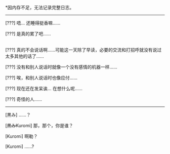 *因内存不足，无法记录完整日志。
***
[???] 唔… 还睡得挺香嘛……

[???] 是真的累了吧……

<br>
[???] 真的不会说话啊……可能这一天除了早读，必要的交流和打招呼就没有说过太多其他的话了……

[???] 没有和别人说话时就像一个没有感情的机器一样……

[???] 唉，和别人说话时也像应付……

[???] 现在还在发呆诶… 在想什么呢……

[???] 奇怪的人……

***
 
[黒み] ……？

[~~黒み~~Kuromi] 那，那个，你是谁？

[Kuromi] 啊勒？

[Kuromi] ……?
